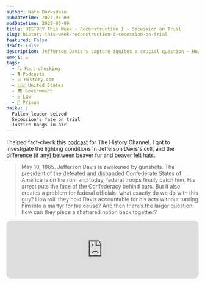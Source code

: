 ```yaml
---
author: Nate Barksdale
pubDatetime: 2022-05-09
modDatetime: 2022-05-09
title: HISTORY This Week - Reconstruction I - Secession on Trial
slug: history-this-week-reconstruction-i-secession-on-trial
featured: False
draft: False
description: Jefferson Davis's capture ignites a crucial question — How do you put secession itself on trial?
emoji: ⚖️
tags:
  - 🔍 Fact-checking
  - 🎙️ Podcasts
  - 🇭 History.com
  - 🇺🇸 United States
  - 🏛️ Government
  - ⚖️ Law
  - 🚪 Prison
haiku: |
  Fallen leader seized
  Secession's fate on trial
  Justice hangs in air
---
```


I helped fact-check this [podcast](https://open.spotify.com/episode/5FWlom9nz5sdnxOdI8lkfm?si=l_kZ5TrVQOyaQzdfdel5VA) for The History Channel. I got to investigate the lighting conditions in Jefferson Davis's cell, and the difference (if any) between beaver fur and beaver felt hats.

> May 10, 1865. Jefferson Davis is awakened by gunshots. The president of the defeated and disbanded Confederate States of America is on the run, and today, federal troops finally catch him. His arrest puts the face of the Confederacy behind bars. But it also creates a problem for federal officials: what exactly do we do with this guy? How will they hold Davis accountable for his acts without turning him into a martyr for his cause? And then there’s the larger question: how can they piece a shattered nation back together?

<iframe style="border-radius:12px" src="https://open.spotify.com/embed/episode/5FWlom9nz5sdnxOdI8lkfm?utm_source=generator" width="100%" height="152" frameBorder="0" allowfullscreen="" allow="autoplay; clipboard-write; encrypted-media; fullscreen; picture-in-picture" loading="lazy"></iframe>
